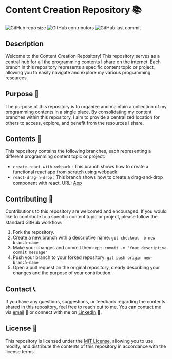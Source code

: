 # Content Creation Repository 📚

![GitHub repo size](https://img.shields.io/github/repo-size/Exclusiveideas/content-creation)
![GitHub contributors](https://img.shields.io/github/contributors/Exclusiveideas/content-creation)
![GitHub last commit](https://img.shields.io/github/last-commit/Exclusiveideas/content-creation)

## Description

Welcome to the Content Creation Repository! This repository serves as a central hub for all the programming contents I share on the internet. Each branch in this repository represents a specific content topic or project, allowing you to easily navigate and explore my various programming resources.

## Purpose 🎯

The purpose of this repository is to organize and maintain a collection of my programming contents in a single place. By consolidating my content branches within this repository, I aim to provide a centralized location for others to access, explore, and benefit from the resources I share.

## Contents 📂

This repository contains the following branches, each representing a different programming content topic or project:

<!-- - `branch-1`: Description of branch 1.
- `branch-2`: Description of branch 2.
- `branch-3`: Description of branch 3.
- ... -->
- `create-react-with-webpack` : This branch shows how to create a functional react app from scratch using webpack.
- `react-drag-n-drop` : This branch shows how to create a drag-and-drop component with react. 
    URL: [App](https://react-drag-n-drop-70a2e.web.app/)

## Contributing 🤝

Contributions to this repository are welcomed and encouraged. If you would like to contribute to a specific content topic or project, please follow the standard GitHub workflow:

1. Fork the repository.
2. Create a new branch with a descriptive name: `git checkout -b new-branch-name`
3. Make your changes and commit them: `git commit -m "Your descriptive commit message"`
4. Push your branch to your forked repository: `git push origin new-branch-name`
5. Open a pull request on the original repository, clearly describing your changes and the purpose of your contribution.

## Contact 📞

If you have any questions, suggestions, or feedback regarding the contents shared in this repository, feel free to reach out to me. You can contact me via [email](mailto:muftau201@gmail.com) 📧 or connect with me on [LinkedIn](https://www.linkedin.com/in/muftau/) 👥.

## License 📝

This repository is licensed under the [MIT License](LICENSE), allowing you to use, modify, and distribute the contents of this repository in accordance with the license terms.
